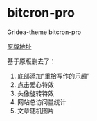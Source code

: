 # bitcron-pro
Gridea-theme bitcron-pro

[原版地址](https://github.com/qyxtim/bitcron-pro) 

基于原版删去了：
1. 底部添加“重拾写作的乐趣”
2. 点击爱心特效
3. 头像旋转特效
4. 网站总访问量统计
5. 文章随机图片
